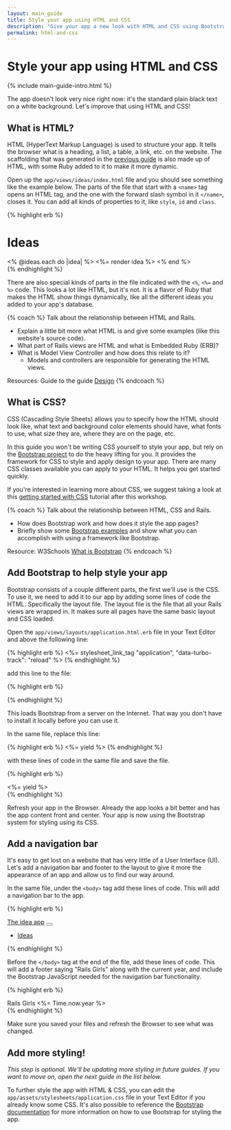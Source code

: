 ```yaml
---
layout: main_guide
title: Style your app using HTML and CSS
description: "Give your app a new look with HTML and CSS using Bootstrap."
permalink: html-and-css
---
```


# Style your app using HTML and CSS

{% include main-guide-intro.html %}

The app doesn't look very nice right now: it's the standard plain black text on a white background. Let's improve that using HTML and CSS!

## What is HTML?

HTML (HyperText Markup Language) is used to structure your app. It tells the browser what is a heading, a list, a table, a link, etc. on the website. The scaffolding that was generated in the [previous guide](/app) is also made up of HTML, with some Ruby added to it to make it more dynamic.

Open up the `app/views/ideas/index.html` file and you should see something like the example below. The parts of the file that start with a `<name>` tag opens an HTML tag, and the one with the forward slash symbol in it `</name>`, closes it. You can add all kinds of properties to it, like `style`, `id` and `class`.

{% highlight erb %}
<h1>Ideas</h1>

<div id="ideas">
  <% @ideas.each do |idea| %>
    <%= render idea %>
  <% end %>
</div>
{% endhighlight %}

There are also special kinds of parts in the file indicated with the `<%`, `<%=` and `%>` code. This looks a lot like HTML, but it's not. It is a flavor of Ruby that makes the HTML show things dynamically, like all the different ideas you added to your app's database.

{% coach %}
Talk about the relationship between HTML and Rails.

- Explain a little bit more what HTML is and give some examples (like this website's source code).
- What part of Rails views are HTML and what is Embedded Ruby (ERB)?
- What is Model View Controller and how does this relate to it?
    - Models and controllers are responsible for generating the HTML views.

Resources: Guide to the guide [Design](https://guides.railsgirls.com/guide-to-the-guide#4_design)
{% endcoach %}

## What is CSS?

CSS (Cascading Style Sheets) allows you to specify how the HTML should look like, what text and background color elements should have, what fonts to use, what size they are, where they are on the page, etc.

In this guide you won't be writing CSS yourself to style your app, but rely on the [Bootstrap project][Bootstrap] to do the heavy lifting for you. It provides the framework for CSS to style and apply design to your app. There are many CSS classes available you can apply to your HTML. It helps you get started quickly.

If you're interested in learning more about CSS, we suggest taking a look at this [getting started with CSS](https://developer.mozilla.org/en-US/docs/Learn/CSS/First_steps/Getting_started) tutorial after this workshop.

[Bootstrap]: https://getbootstrap.com

{% coach %}
Talk about the relationship between HTML, CSS and Rails.

- How does Bootstrap work and how does it style the app pages?
- Briefly show some [Bootstrap examples](https://getbootstrap.com/docs/5.2/examples/) and show what you can accomplish with using a framework like Bootstrap.

Resource: W3Schools [What is Bootstrap](https://www.w3schools.com/whatis/whatis_bootstrap.asp)
{% endcoach %}

## Add Bootstrap to help style your app

Bootstrap consists of a couple different parts, the first we'll use is the CSS. To use it, we need to add it to our app by adding some lines of code the HTML. Specifically the layout file. The layout file is the file that all your Rails views are wrapped in. It makes sure all pages have the same basic layout and CSS loaded.

Open the `app/views/layouts/application.html.erb` file in your Text Editor and above the following line:

{% highlight erb %}
<%= stylesheet_link_tag "application", "data-turbo-track": "reload" %>
{% endhighlight %}

add this line to the file:

{% highlight erb %}
<link href="https://cdn.jsdelivr.net/npm/bootstrap@5.2.3/dist/css/bootstrap.min.css" rel="stylesheet" integrity="sha384-rbsA2VBKQhggwzxH7pPCaAqO46MgnOM80zW1RWuH61DGLwZJEdK2Kadq2F9CUG65" crossorigin="anonymous">
{% endhighlight %}

This loads Bootstrap from a server on the Internet. That way you don't have to install it locally before you can use it.

In the same file, replace this line:

{% highlight erb %}
<%= yield %>
{% endhighlight %}

with these lines of code in the same file and save the file.

{% highlight erb %}
<div class="container">
  <%= yield %>
</div>
{% endhighlight %}


Refresh your app in the Browser. Already the app looks a bit better and has the app content front and center. Your app is now using the Bootstrap system for styling using its CSS.

## Add a navigation bar

It's easy to get lost on a website that has very little of a User Interface (UI). Let's add a navigation bar and footer to the layout to give it more the appearance of an app and allow us to find our way around.

In the same file, under the `<body>` tag add these lines of code. This will add a navigation bar to the app.

{% highlight erb %}
<nav class="navbar navbar-expand-lg navbar-dark bg-primary">
  <div class="container-fluid">
    <a class="navbar-brand" href="/">The idea app</a>
    <button class="navbar-toggler" type="button" data-bs-toggle="collapse" data-bs-target="#navbarSupportedContent" aria-controls="navbarSupportedContent" aria-expanded="false" aria-label="Toggle navigation">
      <span class="navbar-toggler-icon"></span>
    </button>
    <div class="collapse navbar-collapse" id="navbarSupportedContent">
      <ul class="navbar-nav me-auto mb-2 mb-lg-0">
        <li class="nav-item">
          <a class="nav-link <%= 'active' if current_page?(controller: 'ideas') %>" href="/ideas">Ideas</a>
        </li>
      </ul>
    </div>
  </div>
</nav>
{% endhighlight %}

Before the `</body>` tag at the end of the file, add these lines of code. This will add a footer saying "Rails Girls" along with the current year, and include the Bootstrap JavaScript needed for the navigation bar functionality.

{% highlight erb %}
<footer class="mt-5 text-center">
  <div class="container">
    Rails Girls <%= Time.now.year %>
  </div>
</footer>
<script src="https://cdn.jsdelivr.net/npm/bootstrap@5.2.3/dist/js/bootstrap.bundle.min.js" integrity="sha384-kenU1KFdBIe4zVF0s0G1M5b4hcpxyD9F7jL+jjXkk+Q2h455rYXK/7HAuoJl+0I4" crossorigin="anonymous"></script>
{% endhighlight %}

Make sure you saved your files and refresh the Browser to see what was changed.

## Add more styling!

_This step is optional. We'll be updating more styling in future guides. If you want to move on, open the next guide in the list below._

To further style the app with HTML & CSS, you can edit the `app/assets/stylesheets/application.css` file in your Text Editor if you already know some CSS. It's also possible to reference the [Bootstrap documentation](https://getbootstrap.com/docs/5.2/getting-started/introduction/) for more information on how to use Bootstrap for styling the app.
